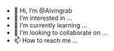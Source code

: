 - 👋 Hi, I’m @Alvingrab
- 👀 I’m interested in ...
- 🌱 I’m currently learning ...
- 💞️ I’m looking to collaborate on ...
- 📫 How to reach me ...

<!---
Alvingrab/Alvingrab is a ✨ special ✨ repository because its `README.md` (this file) appears on your GitHub profile.
You can click the Preview link to take a look at your changes.
--->
